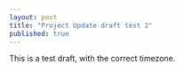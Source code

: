 ```yaml
---
layout: post
title: "Project Update draft test 2"
published: true
---
```


This is a test draft, with the correct timezone. 